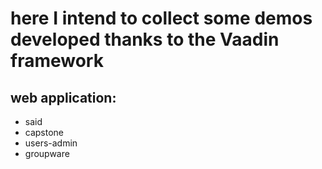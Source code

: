 # here I intend to collect some demos developed thanks to the Vaadin framework
## web application:
* said
* capstone
* users-admin
* groupware
